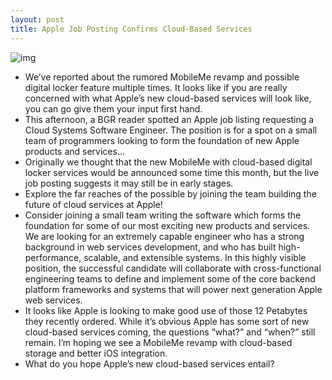 ```yaml
---
layout: post
title: Apple Job Posting Confirms Cloud-Based Services
---
```

![img](http://media.idownloadblog.com/wp-content/uploads/2011/04/apple-job.png)
* We’ve reported about the rumored MobileMe revamp and possible digital locker feature multiple times. It looks like if you are really concerned with what Apple’s new cloud-based services will look like, you can go give them your input first hand.
* This afternoon, a BGR reader spotted an Apple job listing requesting a Cloud Systems Software Engineer. The position is for a spot on a small team of programmers looking to form the foundation of new Apple products and services…
* Originally we thought that the new MobileMe with cloud-based digital locker services would be announced some time this month, but the live job posting suggests it may still be in early stages.
* Explore the far reaches of the possible by joining the team building the future of cloud services at Apple!
* Consider joining a small team writing the software which forms the foundation for some of our most exciting new products and services. We are looking for an extremely capable engineer who has a strong background in web services development, and who has built high-performance, scalable, and extensible systems. In this highly visible position, the successful candidate will collaborate with cross-functional engineering teams to define and implement some of the core backend platform frameworks and systems that will power next generation Apple web services.
* It looks like Apple is looking to make good use of those 12 Petabytes they recently ordered. While it’s obvious Apple has some sort of new cloud-based services coming, the questions “what?” and “when?” still remain. I’m hoping we see a MobileMe revamp with cloud-based storage and better iOS integration.
* What do you hope Apple’s new cloud-based services entail?

